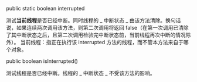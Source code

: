 public static boolean interrupted

测试**当前线程**是否已经中断。同时线程的 _ 中断状态 _ 由该方法清除。换句话说，如果连续两次调用该方法，则第二次调用将返回 false（在第一次调用已清除了其中断状态之后，且第二次调用检验完中断状态前，当前线程再次中断的情况除外）。
当前线程：指正在执行该 interrupted 方法的线程，而不管本方法来自于哪个对象。


public boolean isInterrupted()

测试线程是否已经中断。线程的 _ 中断状态 _ 不受该方法的影响。

